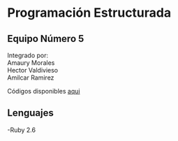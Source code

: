 # Programación Estructurada

## Equipo Número 5

Integrado por:   
Amaury Morales  
Hector Valdivieso  
Amilcar Ramirez   

Códigos disponibles [aqui](https://github.com/amaurymc/Equipo5-PE-UADY/tree/master/Ruby)

## Lenguajes

-Ruby 2.6
